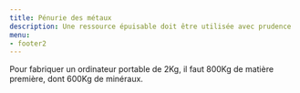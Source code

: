 ```yaml
---
title: Pénurie des métaux
description: Une ressource épuisable doit être utilisée avec prudence
menu:
- footer2
---
```


Pour fabriquer un ordinateur portable de 2Kg, il faut 800Kg de matière première, dont 600Kg de minéraux.

